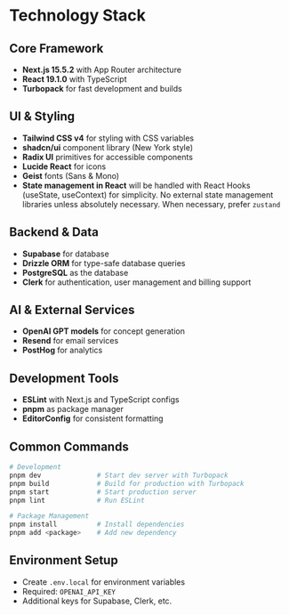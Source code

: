 # Technology Stack

## Core Framework

-   **Next.js 15.5.2** with App Router architecture
-   **React 19.1.0** with TypeScript
-   **Turbopack** for fast development and builds

## UI & Styling

-   **Tailwind CSS v4** for styling with CSS variables
-   **shadcn/ui** component library (New York style)
-   **Radix UI** primitives for accessible components
-   **Lucide React** for icons
-   **Geist** fonts (Sans & Mono)
-   **State management in React** will be handled with React Hooks (useState, useContext) for simplicity. No external state management libraries unless absolutely necessary. When necessary, prefer `zustand`

## Backend & Data

-   **Supabase** for database
-   **Drizzle ORM** for type-safe database queries
-   **PostgreSQL** as the database
-   **Clerk** for authentication, user management and billing support

## AI & External Services

-   **OpenAI GPT models** for concept generation
-   **Resend** for email services
-   **PostHog** for analytics

## Development Tools

-   **ESLint** with Next.js and TypeScript configs
-   **pnpm** as package manager
-   **EditorConfig** for consistent formatting

## Common Commands

```bash
# Development
pnpm dev              # Start dev server with Turbopack
pnpm build            # Build for production with Turbopack
pnpm start            # Start production server
pnpm lint             # Run ESLint

# Package Management
pnpm install          # Install dependencies
pnpm add <package>    # Add new dependency
```

## Environment Setup

-   Create `.env.local` for environment variables
-   Required: `OPENAI_API_KEY`
-   Additional keys for Supabase, Clerk, etc.
